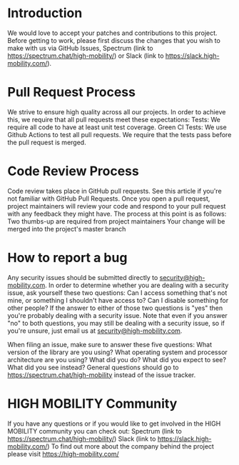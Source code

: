 # Introduction
We would love to accept your patches and contributions to this project. Before getting to work, please first discuss the changes that you wish to make with us via GitHub Issues, Spectrum (link to https://spectrum.chat/high-mobility/) or Slack (link to https://slack.high-mobility.com/).

# Pull Request Process
We strive to ensure high quality across all our projects. In order to achieve this, we require that all pull requests meet these expectations:
Tests: We require all code  to have at least unit test coverage.
Green CI Tests: We use Github Actions to test all pull requests. We require that the tests pass before the pull request is merged.

# Code Review Process
Code review takes place in GitHub pull requests. See this article if you're not familiar with GitHub Pull Requests.
Once you open a pull request, project maintainers will review your code and respond to your pull request with any feedback they might have. The process at this point is as follows:
Two thumbs-up are required from project maintainers
Your change will be merged into the project's master branch

# How to report a bug
Any security issues should be submitted directly to security@high-mobility.com. In order to determine whether you are dealing with a security issue, ask yourself these two questions:
Can I access something that's not mine, or something I shouldn't have access to?
Can I disable something for other people?
If the answer to either of those two questions is "yes" then you're probably dealing with a security issue. Note that even if you answer "no" to both questions, you may still be dealing with a security issue, so if you're unsure, just email us at security@high-mobility.com.
 
When filing an issue, make sure to answer these five questions:
What version of the library are you using?
What operating system and processor architecture are you using?
What did you do?
What did you expect to see?
What did you see instead? General questions should go to https://spectrum.chat/high-mobility instead of the issue tracker. 
 

# HIGH MOBILITY Community
If you have any questions or if you would like to get involved in the HIGH MOBILITY community you can check out:
Spectrum (link to https://spectrum.chat/high-mobility/)
Slack (link to https://slack.high-mobility.com/)
To find out more about the company behind the project please visit https://high-mobility.com/
